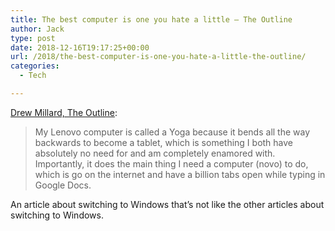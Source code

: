 ```yaml
---
title: The best computer is one you hate a little – The Outline
author: Jack
type: post
date: 2018-12-16T19:17:25+00:00
url: /2018/the-best-computer-is-one-you-hate-a-little-the-outline/
categories:
  - Tech

---
```

[Drew Millard, The Outline][1]:

> My Lenovo computer is called a Yoga because it bends all the way backwards to become a tablet, which is something I both have absolutely no need for and am completely enamored with. Importantly, it does the main thing I need a computer (novo) to do, which is go on the internet and have a billion tabs open while typing in Google Docs.

An article about switching to Windows that&#8217;s not like the other articles about switching to Windows.

 [1]: https://theoutline.com/post/6781/ditching-my-macbook-lenovo-yoga-life?zd=1&zi=ga34kxqs